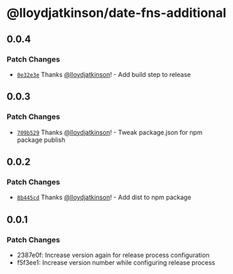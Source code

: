 # @lloydjatkinson/date-fns-additional

## 0.0.4

### Patch Changes

- [`0e32e3e`](https://github.com/lloydjatkinson/date-fns-additional/commit/0e32e3e343e5262a5428a2157d856d1420476cde) Thanks [@lloydjatkinson](https://github.com/lloydjatkinson)! - Add build step to release

## 0.0.3

### Patch Changes

- [`709b529`](https://github.com/lloydjatkinson/date-fns-additional/commit/709b5290c7145c84eb4bae5035404ae2c8d964fd) Thanks [@lloydjatkinson](https://github.com/lloydjatkinson)! - Tweak package.json for npm package publish

## 0.0.2

### Patch Changes

- [`8b445cd`](https://github.com/lloydjatkinson/date-fns-additional/commit/8b445cdfe2d54a4db79e5bd9358761075c924fa3) Thanks [@lloydjatkinson](https://github.com/lloydjatkinson)! - Add dist to npm package

## 0.0.1

### Patch Changes

- 2387e0f: Increase version again for release process configuration
- f5f3ee1: Increase version number while configuring release process
